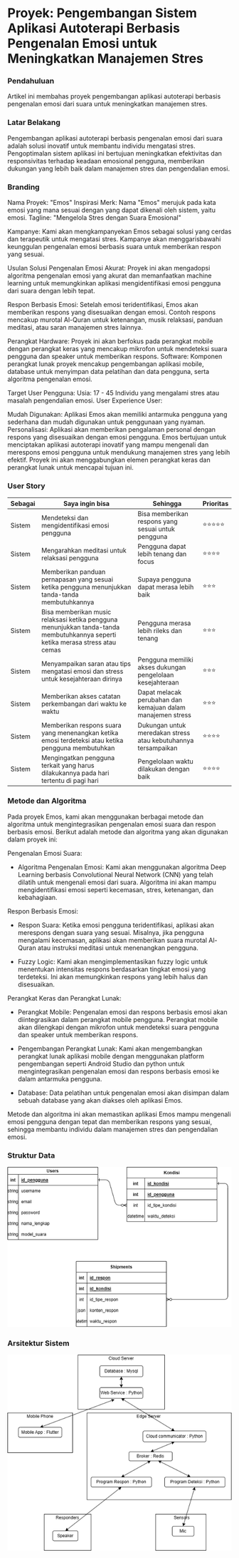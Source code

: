 # Proyek: Pengembangan Sistem Aplikasi Autoterapi Berbasis Pengenalan Emosi untuk Meningkatkan Manajemen Stres
### Pendahuluan
Artikel ini membahas proyek pengembangan aplikasi autoterapi berbasis pengenalan emosi dari suara untuk meningkatkan manajemen stres.

### Latar Belakang
Pengembangan aplikasi autoterapi berbasis pengenalan emosi dari suara adalah solusi inovatif untuk membantu individu mengatasi stres. Pengoptimalan sistem aplikasi ini bertujuan meningkatkan efektivitas dan responsivitas terhadap keadaan emosional pengguna, memberikan dukungan yang lebih baik dalam manajemen stres dan pengendalian emosi.

### Branding

Nama Proyek: "Emos"
Inspirasi Merk: Nama "Emos" merujuk pada kata emosi yang mana sesuai dengan yang dapat dikenali oleh sistem, yaitu emosi.
Tagline: "Mengelola Stres dengan Suara Emosional"

Kampanye: Kami akan mengkampanyekan Emos sebagai solusi yang cerdas dan terapeutik untuk mengatasi stres. Kampanye akan menggarisbawahi keunggulan pengenalan emosi berbasis suara untuk memberikan respon yang sesuai.

Usulan Solusi
Pengenalan Emosi Akurat: Proyek ini akan mengadopsi algoritma pengenalan emosi yang akurat dan memanfaatkan machine learning untuk memungkinkan aplikasi mengidentifikasi emosi pengguna dari suara dengan lebih tepat.

Respon Berbasis Emosi: Setelah emosi teridentifikasi, Emos akan memberikan respons yang disesuaikan dengan emosi. Contoh respons mencakup murotal Al-Quran untuk ketenangan, musik relaksasi, panduan meditasi, atau saran manajemen stres lainnya.

Perangkat
Hardware: Proyek ini akan berfokus pada perangkat mobile dengan perangkat keras yang mencakup mikrofon untuk mendeteksi suara pengguna dan speaker untuk memberikan respons.
Software: Komponen perangkat lunak proyek mencakup pengembangan aplikasi mobile, database untuk menyimpan data pelatihan dan data pengguna, serta algoritma pengenalan emosi.

Target User
Pengguna:
Usia: 17 - 45
Individu yang mengalami stres atau masalah pengendalian emosi.
User Experience User:

Mudah Digunakan: Aplikasi Emos akan memiliki antarmuka pengguna yang sederhana dan mudah digunakan untuk penggunaan yang nyaman.
Personalisasi: Aplikasi akan memberikan pengalaman personal dengan respons yang disesuaikan dengan emosi pengguna.
Emos bertujuan untuk menciptakan aplikasi autoterapi inovatif yang mampu mengenali dan merespons emosi pengguna untuk mendukung manajemen stres yang lebih efektif. Proyek ini akan menggabungkan elemen perangkat keras dan perangkat lunak untuk mencapai tujuan ini.

### User Story
Sebagai | Saya ingin bisa | Sehingga | Prioritas
| ------ | ------ | ------ | ------ |
Sistem | Mendeteksi dan mengidentifikasi emosi pengguna | Bisa memberikan respons yang sesuai untuk pengguna | ⭐⭐⭐⭐⭐
Sistem | Mengarahkan meditasi untuk relaksasi pengguna | Pengguna dapat lebih tenang dan focus | ⭐⭐⭐⭐
Sistem | Memberikan panduan pernapasan yang sesuai ketika pengguna menunjukkan tanda-tanda membutuhkannya | Supaya pengguna dapat merasa lebih baik | ⭐⭐⭐
Sistem | Bisa memberikan music relaksasi ketika pengguna menunjukkan tanda-tanda membutuhkannya seperti ketika merasa stress atau cemas | Pengguna merasa lebih rileks dan tenang | ⭐⭐⭐
Sistem | Menyampaikan saran atau tips mengatasi emosi dan stress untuk kesejahteraan dirinya | Pengguna memiliki akses dukungan pengelolaan kesejahteraan | ⭐⭐⭐
Sistem | Memberikan akses catatan perkembangan dari waktu ke waktu | Dapat melacak perubahan dan kemajuan dalam manajemen stress | ⭐⭐⭐
Sistem | Memberikan respons suara yang menenangkan ketika emosi terdeteksi atau ketika pengguna membutuhkan | Dukungan untuk meredakan stress atau kebutuhannya tersampaikan | ⭐⭐⭐⭐
Sistem | Mengingatkan pengguna terkait yang harus dilakukannya pada hari tertentu di pagi hari | Pengelolaan waktu dilakukan dengan baik | ⭐⭐⭐⭐

### Metode dan Algoritma

Pada proyek Emos, kami akan menggunakan berbagai metode dan algoritma untuk mengintegrasikan pengenalan emosi suara dan respon berbasis emosi. Berikut adalah metode dan algoritma yang akan digunakan dalam proyek ini:

Pengenalan Emosi Suara:

- Algoritma Pengenalan Emosi: Kami akan menggunakan algoritma Deep Learning berbasis Convolutional Neural Network (CNN) yang telah dilatih untuk mengenali emosi dari suara. Algoritma ini akan mampu mengidentifikasi emosi seperti kecemasan, stres, ketenangan, dan kebahagiaan.

Respon Berbasis Emosi:

- Respon Suara: Ketika emosi pengguna teridentifikasi, aplikasi akan merespons dengan suara yang sesuai. Misalnya, jika pengguna mengalami kecemasan, aplikasi akan memberikan suara murotal Al-Quran atau instruksi meditasi untuk menenangkan pengguna.

- Fuzzy Logic: Kami akan mengimplementasikan fuzzy logic untuk menentukan intensitas respons berdasarkan tingkat emosi yang terdeteksi. Ini akan memungkinkan respons yang lebih halus dan disesuaikan.

Perangkat Keras dan Perangkat Lunak:

- Perangkat Mobile: Pengenalan emosi dan respons berbasis emosi akan diintegrasikan dalam perangkat mobile pengguna. Perangkat mobile akan dilengkapi dengan mikrofon untuk mendeteksi suara pengguna dan speaker untuk memberikan respons.

- Pengembangan Perangkat Lunak: Kami akan mengembangkan perangkat lunak aplikasi mobile dengan menggunakan platform pengembangan seperti Android Studio dan python untuk mengintegrasikan pengenalan emosi dan respons berbasis emosi ke dalam antarmuka pengguna.

- Database: Data pelatihan untuk pengenalan emosi akan disimpan dalam sebuah database yang akan diakses oleh aplikasi Emos.

Metode dan algoritma ini akan memastikan aplikasi Emos mampu mengenali emosi pengguna dengan tepat dan memberikan respons yang sesuai, sehingga membantu individu dalam manajemen stres dan pengendalian emosi.

### Struktur Data
![alt text](https://github.com/shafwanmursyid/project/blob/main/Untitled%20Diagram.drawio.png?raw=true)

### Arsitektur Sistem
![alt text](https://github.com/shafwanmursyid/project/blob/main/Untitled%20Diagram.drawio%20(3).png?raw=true)


